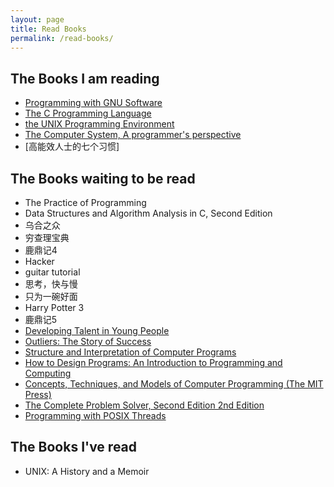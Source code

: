 ```yaml
---
layout: page
title: Read Books
permalink: /read-books/
---
```


## The Books I am reading
- [Programming with GNU Software](https://guo-sj.github.io/read-books/Programming%20with%20GNU%20Software)
- [The C Programming Language](https://guo-sj.github.io/read-books/The%20C%20Programming%20Language)
- [the UNIX Programming Environment](todo-the-link)
- [The Computer System, A programmer's perspective](https://guo-sj.github.io/read-books/csapp)
- [高能效人士的七个习惯]

## The Books waiting to be read
- The Practice of Programming
- Data Structures and Algorithm Analysis in C, Second Edition
- 乌合之众
- 穷查理宝典
- 鹿鼎记4
- Hacker
- guitar tutorial
- 思考，快与慢
- 只为一碗好面
- Harry Potter 3
- 鹿鼎记5
- [Developing Talent in Young People](https://www.amazon.com/exec/obidos/ASIN/034531509X/)
- [Outliers: The Story of Success](https://www.amazon.com/Outliers-Story-Success-Malcolm-Gladwell/dp/0316017922)
- [Structure and Interpretation of Computer Programs](http://groups.csail.mit.edu/mac/classes/6.001/abelson-sussman-lectures/)
- [How to Design Programs: An Introduction to Programming and Computing](https://www.amazon.com/gp/product/0262062186)
- [Concepts, Techniques, and Models of Computer Programming (The MIT Press) ](https://www.amazon.com/gp/product/0262220695)
- [The Complete Problem Solver, Second Edition 2nd Edition](https://www.amazon.com/exec/obidos/ASIN/0805803092)
- [Programming with POSIX Threads](https://www.amazon.com/Programming-Threads-Addison-Wesley-Professional-Computing-ebook/dp/B006QTHCJ6)

## The Books I've read
- UNIX: A History and a Memoir


